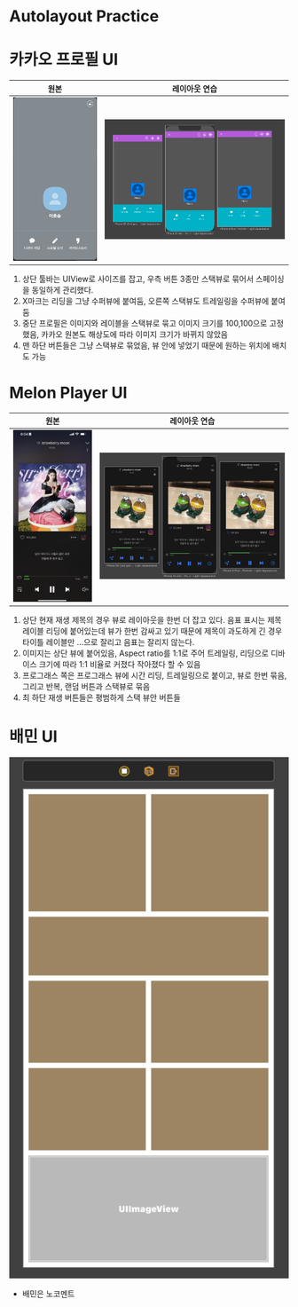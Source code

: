 # Autolayout Practice

# 카카오 프로필 UI
|원본|레이아웃 연습|
|-|-|
|![](src/kakao.png)|![](src/kakaop.png)|

1. 상단 툴바는 UIView로 사이즈를 잡고, 우측 버튼 3종만 스택뷰로 묶어서 스페이싱을 동일하게 관리했다.
2. X마크는 리딩을 그냥 수퍼뷰에 붙여둠, 오른쪽 스택뷰도 트레일링을 수퍼뷰에 붙여둠
3. 중단 프로필은 이미지와 레이블을 스택뷰로 묶고 이미지 크기를 100,100으로 고정했음, 카카오 원본도 해상도에 따라 이미지 크기가 바뀌지 않았음
4. 맨 하단 버튼들은 그냥 스택뷰로 묶었음, 뷰 안에 넣었기 때문에 원하는 위치에 배치도 가능

# Melon Player UI
|원본|레이아웃 연습|
|-|-|
|![](src/melon.png)|![](src/melonp.png)|

1. 상단 현재 재생 제목의 경우 뷰로 레이아웃을 한번 더 잡고 있다. 음표 표시는 제목 레이블 리딩에 붙어있는데 뷰가 한번 감싸고 있기 때문에 제목이 과도하게 긴 경우 타이틀 레이블만 ...으로 잘리고 음표는 잘리지 않는다.
2. 이미지는 상단 뷰에 붙어있음, Aspect ratio를 1:1로 주어 트레일링, 리딩으로 디바이스 크기에 따라 1:1 비율로 커졌다 작아졌다 할 수 있음
3. 프로그래스 쪽은 프로그래스 뷰에 시간 리딩, 트레일링으로 붙이고, 뷰로 한번 묶음, 그리고 반복, 랜덤 버튼과 스택뷰로 묶음
4. 최 하단 재생 버튼들은 평범하게 스택 뷰안 버튼들

# 배민 UI
![](src/beamin.png)
- 배민은 노코멘트